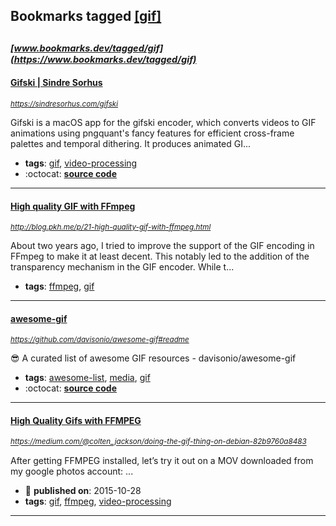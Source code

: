 ## Bookmarks tagged [[gif]](https://www.bookmarks.dev/search?q=[gif])

_<sup><sup>[www.bookmarks.dev/tagged/gif](https://www.bookmarks.dev/tagged/gif)</sup></sup>_
---
#### [Gifski | Sindre Sorhus](https://sindresorhus.com/gifski)
_<sup>https://sindresorhus.com/gifski</sup>_

Gifski is a macOS app for the gifski encoder, which converts videos to GIF animations using pngquant's fancy features for efficient cross-frame palettes and temporal dithering. It produces animated GI...
* **tags**: [gif](../tagged/gif.md), [video-processing](../tagged/video-processing.md)
* :octocat: **[source code](https://github.com/sindresorhus/Gifski)**
---
#### [High quality GIF with FFmpeg](http://blog.pkh.me/p/21-high-quality-gif-with-ffmpeg.html)
_<sup>http://blog.pkh.me/p/21-high-quality-gif-with-ffmpeg.html</sup>_

About two years ago, I tried to improve the support of the GIF encoding in FFmpeg to make it at least decent. This notably led to the addition of the transparency mechanism in the GIF encoder. While t...
* **tags**: [ffmpeg](../tagged/ffmpeg.md), [gif](../tagged/gif.md)
---
#### [awesome-gif](https://github.com/davisonio/awesome-gif#readme)
_<sup>https://github.com/davisonio/awesome-gif#readme</sup>_

:sunglasses: A curated list of awesome GIF resources - davisonio/awesome-gif
* **tags**: [awesome-list](../tagged/awesome-list.md), [media](../tagged/media.md), [gif](../tagged/gif.md)
* :octocat: **[source code](https://github.com/davisonio/awesome-gif#readme)**
---
#### [High Quality Gifs with FFMPEG ](https://medium.com/@colten_jackson/doing-the-gif-thing-on-debian-82b9760a8483)
_<sup>https://medium.com/@colten_jackson/doing-the-gif-thing-on-debian-82b9760a8483</sup>_

After getting FFMPEG installed, let’s try it out on a MOV downloaded from my google photos account:
...
* :calendar: **published on**: 2015-10-28
* **tags**: [gif](../tagged/gif.md), [ffmpeg](../tagged/ffmpeg.md), [video-processing](../tagged/video-processing.md)
---
